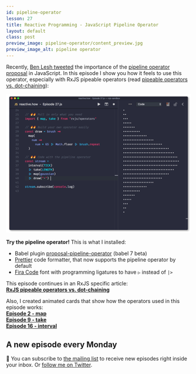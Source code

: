 ```yaml
---
id: pipeline-operator
lesson: 27
title: Reactive Programming - JavaScript Pipeline Operator
layout: default
class: post
preview_image: pipeline-operator/content_preview.jpg
preview_image_alt: pipeline operator
---
```


Recently, [Ben Lesh tweeted](https://twitter.com/BenLesh/status/973255406947467264) the importance of the [pipeline operator proposal](https://github.com/tc39/proposal-pipeline-operator) in JavaScript. In this episode I show you how it feels to use this operator, especially with RxJS pipeable operators (read [pipeable operators vs. dot-chaining](/rxjs/pipeable-operators-vs-dot-chaining)):

![](/img/pipeline-operator/code-with-pipeline-operator.gif)

**Try the pipeline operator!** This is what I installed:

* Babel plugin [proposal-pipeline-operator](https://www.npmjs.com/package/@babel/plugin-proposal-pipeline-operator) (babel 7 beta)
* [Prettier](https://prettier.io/) code formatter, that now supports the pipeline operator by default
* [Fira Code](https://github.com/tonsky/FiraCode) font with programming ligatures to have `▷` instead of `|>`

This episode continues in an RxJS specific article:
<br/>[**RxJS pipeable operators vs. dot-chaining**](/rxjs/pipeable-operators-vs-dot-chaining)

Also, I created animated cards that show how the operators used in this episode works:<br/>[**Episode 2 - map**](/map)<br/>[**Episode 9 - take**](/take)<br/>[**Episode 16 - interval**](/interval)

## A new episode every Monday

📮 You can subscribe to [the mailing list](#subscribe) to receive new episodes right inside your inbox. Or [follow me on Twitter](https://twitter.com/CedricSoulas).
